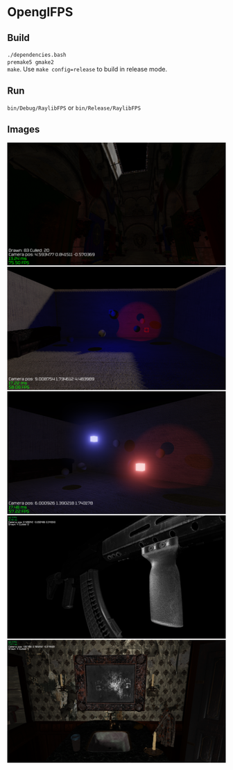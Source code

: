 # OpenglFPS

## Build
`./dependencies.bash`  
`premake5 gmake2`  
`make`. Use `make config=release` to build in release mode.  

## Run
`bin/Debug/RaylibFPS` or `bin/Release/RaylibFPS`

## Images
![4](imgs/screenshot3.png)
![3](imgs/screenshot2.png) 
![5](imgs/screenshot4.png)
![1](imgs/screenshot0.png)  
![2](imgs/screenshot1.png)  